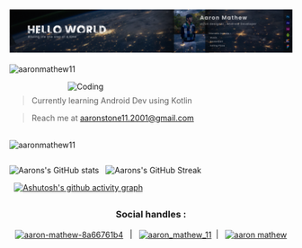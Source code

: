 <img align="center" src="https://raw.githubusercontent.com/AaronMathew11/AaronMathew11/main/final.png"/>

<p align="left"> <img src="https://komarev.com/ghpvc/?username=aaronmathew11&label=Profile%20views&color=0e75b6&style=flat" alt="aaronmathew11" /> </p>
<img align="right" alt="Coding" width="400" src="https://cdn.dribbble.com/users/511174/screenshots/6689731/loop_2.gif" >
<h1>  </h1>

<p align="left">
 
 > Currently learning Android Dev using Kotlin
 
 > Reach me at aaronstone11.2001@gmail.com</p>
 
 <br/>
 
 <img align="left" src="https://github-readme-stats.vercel.app/api/top-langs?username=aaronmathew11&show_icons=true&locale=en&layout=compact&theme=react" alt="aaronmathew11" />

 


 &nbsp;
 <p>

 
 ![Aarons's GitHub stats](https://github-readme-stats.vercel.app/api?username=AaronMathew11&count_private=true&theme=react)
  &nbsp; 
<img  src="https://github-readme-streak-stats.herokuapp.com/?user=AaronMathew11&theme=react" alt="Aarons's GitHub Streak"/>


 &nbsp;
 [![Ashutosh's github activity graph](https://activity-graph.herokuapp.com/graph?username=AaronMathew11&theme=react-dark)](https://github.com/ashutosh00710/github-readme-activity-graph)
</p>

<h2> </h2>


<h3 align="center">Social handles :</h3>
<p align="center">
<a href="https://linkedin.com/in/aaron-mathew-8a66761b4" target="blank"><img align="center" src="https://raw.githubusercontent.com/rahuldkjain/github-profile-readme-generator/master/src/images/icons/Social/linked-in-alt.svg" alt="aaron-mathew-8a66761b4" height="25" width="25" /></a> &nbsp |  &nbsp
 <a href="https://instagram.com/aaron_mathew_11" target="blank"><img align="center" src="https://raw.githubusercontent.com/rahuldkjain/github-profile-readme-generator/master/src/images/icons/Social/instagram.svg" alt="aaron_mathew_11" height="25" width="25" /></a>&nbsp  |  &nbsp
<a href="https://fb.com/aaron mathew" target="blank"><img align="center" src="https://raw.githubusercontent.com/rahuldkjain/github-profile-readme-generator/master/src/images/icons/Social/facebook.svg" alt="aaron mathew" height="25" width="25" /></a>
 <p align ="center">
  


</p>
<p></p>


